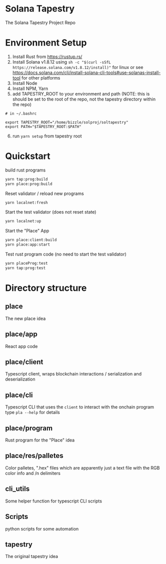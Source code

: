 # Solana Tapestry
The Solana Tapestry Project Repo

# Environment Setup
1. Install Rust from https://rustup.rs/
2. Install Solana v1.8.12  using `sh -c "$(curl -sSfL https://release.solana.com/v1.8.12/install)"` for linux
or see https://docs.solana.com/cli/install-solana-cli-tools#use-solanas-install-tool for other platforms
3. Install Node
4. Install NPM, Yarn
5. add TAPESTRY_ROOT to your environment and path (NOTE: this is should be set to the root of the repo, not the tapestry directory within the repo)
```
# in ~/.bashrc

export TAPESTRY_ROOT="/home/bizzle/solproj/soltapestry"
export PATH="$TAPESTRY_ROOT:$PATH"
```
6. run `yarn setup` from tapestry root


# Quickstart
build rust programs

```bash
yarn tap:prog:build
yarn place:prog:build
```

Reset validator / reload new programs 
```bash
yarn localnet:fresh
```

Start the test validator (does not reset state)
```bash
yarn localnet:up
```

Start the "Place" App
```bash
yarn place:client:build
yarn place:app:start
```

Test rust program code (no need to start the test validator)
```bash
yarn placeProg:test
yarn tap:prog:test
```

# Directory structure

## place
The new place idea

## place/app
React app code

## place/client
Typescript client, wraps blockchain interactions / serialization and deserialization

## place/cli
Typescript CLI that uses the `client` to interact with the onchain program type `pla --help` for details

## place/program
Rust program for the "Place" idea

## place/res/palletes
Color palletes, ".hex" files which are apparently just a text file with the RGB color info and /n delimiters

## cli_utils
Some helper function for typescript CLI scripts

## Scripts
python scripts for some automation

## tapestry
The original tapestry idea


